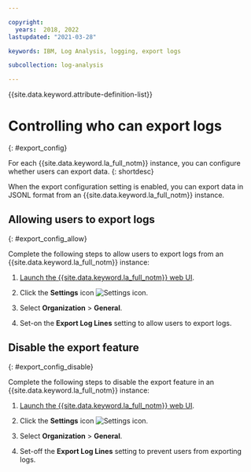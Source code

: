 ```yaml
---

copyright:
  years:  2018, 2022
lastupdated: "2021-03-28"

keywords: IBM, Log Analysis, logging, export logs

subcollection: log-analysis

---
```


{{site.data.keyword.attribute-definition-list}}

 
# Controlling who can export logs
{: #export_config}

For each {{site.data.keyword.la_full_notm}} instance, you can configure whether users can export data.
{: shortdesc}

When the export configuration setting is enabled, you can export data in JSONL format from an {{site.data.keyword.la_full_notm}} instance.


## Allowing users to export logs
{: #export_config_allow}

Complete the following steps to allow users to export logs from an {{site.data.keyword.la_full_notm}} instance:

1. [Launch the {{site.data.keyword.la_full_notm}} web UI](/docs/log-analysis?topic=log-analysis-launch).

2. Click the **Settings** icon ![Settings icon](../images/admin.png). 

3. Select **Organization** &gt; **General**.

4. Set-on the **Export Log Lines** setting to allow users to export logs. 



## Disable the export feature 
{: #export_config_disable}

Complete the following steps to disable the export feature in an {{site.data.keyword.la_full_notm}} instance:

1. [Launch the {{site.data.keyword.la_full_notm}} web UI](/docs/log-analysis?topic=log-analysis-launch).

2. Click the **Settings** icon ![Settings icon](../images/admin.png). 

3. Select **Organization** &gt; **General**.

4. Set-off the **Export Log Lines** setting to prevent users from exporting logs. 

